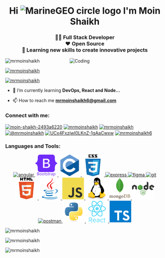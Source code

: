 <h1 align="center">Hi <img src="https://cdn3.emoji.gg/emojis/wavegif_1860.gif" alt="MarineGEO circle logo" style="height: 35px; width:35px;"/> I'm Moin Shaikh</h1>
<h3 align="center">👨‍💻 Full Stack Developer <br> ❤️ Open Source <br> 🚀 Learning new skills to create innovative projects </h3>


<img align="right" alt="Coding" width="300" src="https://cdn.dribbble.com/users/1708816/screenshots/15637256/media/f9826f0af8a49462f048262a8502035b.gif">

<p align="left"> <img src="https://komarev.com/ghpvc/?username=mrmoinshaikh&label=Profile%20views&color=0e75b6&style=flat" alt="mrmoinshaikh" /> </p>


<p align="left"> <a href="https://twitter.com/mrmoinshaikh" target="blank"><img src="https://img.shields.io/badge/Twitter-1DA1F2?style=for-the-badge&logo=twitter&logoColor=white" alt="mrmoinshaikh" /></a> </p>
<p align="left"> <a href="https://www.linkedin.com/in/moin-shaikh-2493a6220/" target="blank"><img src="https://img.shields.io/badge/LinkedIn-0077B5?style=for-the-badge&logo=linkedin&logoColor=white" alt="mrmoinshaikh" /></a> </p>

- 🌱 I’m currently learning **DevOps, React and Node...**

- 📫 How to reach me **mrmoinshaikh6@gmail.com**

<h3 align="left">Connect with me:</h3>
<p align="left">
  
 <a href="https://www.linkedin.com/in/moin-shaikh-2493a6220/" target="blank"><img align="center" src="https://raw.githubusercontent.com/rahuldkjain/github-profile-readme-generator/master/src/images/icons/Social/linked-in-alt.svg" alt="moin-shaikh-2493a6220" height="30" width="40" /></a>
<a href="https://twitter.com/mrmoinshaikh" target="blank"><img align="center" src="https://raw.githubusercontent.com/rahuldkjain/github-profile-readme-generator/master/src/images/icons/Social/twitter.svg" alt="mrmoinshaikh" height="30" width="40" /></a>
<a href="https://www.instagram.com/mrmoinshaikh/" target="blank"><img align="center" src="https://raw.githubusercontent.com/rahuldkjain/github-profile-readme-generator/master/src/images/icons/Social/instagram.svg" alt="mrmoinshaikh" height="30" width="40" /></a>
<a href="https://hashnode.com/@mrmoinshaikh" target="blank"><img align="center" src="https://cdn.hashnode.com/res/hashnode/image/upload/v1611244244346/Y0nrI4kKp.png?auto=compress&w=500" alt="@mrmoinshaikh" height="30" width="30" /></a>
<a href="https://www.youtube.com/channel/UCx4FxzjwI0LKnZ-1gAaCwxw" target="blank"><img align="center" src="https://raw.githubusercontent.com/rahuldkjain/github-profile-readme-generator/master/src/images/icons/Social/youtube.svg" alt="UCx4FxzjwI0LKnZ-1gAaCwxw" height="30" width="40" /></a>
<a href="https://leetcode.com/mrmoinshaikh6/" target="blank"><img align="center" src="https://raw.githubusercontent.com/rahuldkjain/github-profile-readme-generator/master/src/images/icons/Social/leet-code.svg" alt="mrmoinshaikh6" height="30" width="40" /></a>
</p>

<h3 align="left">Languages and Tools:</h3>
<p align="center"> 
  <a href="https://angular.io" target="_blank" rel="noreferrer">
 <img src="https://angular.io/assets/images/logos/angular/angular.svg" alt="angular" width="70" height="70"/> </a> <a href="https://getbootstrap.com" target="_blank" rel="noreferrer"> <img src="https://raw.githubusercontent.com/devicons/devicon/master/icons/bootstrap/bootstrap-plain-wordmark.svg" alt="bootstrap" width="70" height="70"/> </a> <a href="https://www.cprogramming.com/" target="_blank" rel="noreferrer"> <img src="https://raw.githubusercontent.com/devicons/devicon/master/icons/c/c-original.svg" alt="c" width="70" height="70"/> </a> <a href="https://www.w3schools.com/css/" target="_blank" rel="noreferrer"> <img src="https://raw.githubusercontent.com/devicons/devicon/master/icons/css3/css3-original-wordmark.svg" alt="css3" width="70" height="70"/> </a> <a href="https://expressjs.com" target="_blank" rel="noreferrer"> <img src="https://user-images.githubusercontent.com/96219910/220943609-807477b3-5c0c-4e8c-ad16-2fb83de60eb6.png" alt="express" width="70" height="70"/> </a> <a href="https://www.figma.com/" target="_blank" rel="noreferrer"> <img src="https://www.vectorlogo.zone/logos/figma/figma-icon.svg" alt="figma" width="70" height="70"/> </a> <a href="https://git-scm.com/" target="_blank" rel="noreferrer"> <img src="https://www.vectorlogo.zone/logos/git-scm/git-scm-icon.svg" alt="git" width="70" height="70"/> </a> <a href="https://www.w3.org/html/" target="_blank" rel="noreferrer"> <img src="https://raw.githubusercontent.com/devicons/devicon/master/icons/html5/html5-original-wordmark.svg" alt="html5" width="70" height="70"/> </a> <a href="https://www.java.com" target="_blank" rel="noreferrer"> <img src="https://raw.githubusercontent.com/devicons/devicon/master/icons/java/java-original.svg" alt="java" width="70" height="70"/> </a> <a href="https://developer.mozilla.org/en-US/docs/Web/JavaScript" target="_blank" rel="noreferrer"> <img src="https://raw.githubusercontent.com/devicons/devicon/master/icons/javascript/javascript-original.svg" alt="javascript" width="70" height="70"/> </a> <a href="https://www.linux.org/" target="_blank" rel="noreferrer"> <img src="https://raw.githubusercontent.com/devicons/devicon/master/icons/linux/linux-original.svg" alt="linux" width="70" height="70"/> </a> <a href="https://www.mongodb.com/" target="_blank" rel="noreferrer"> <img src="https://raw.githubusercontent.com/devicons/devicon/master/icons/mongodb/mongodb-original-wordmark.svg" alt="mongodb" width="70" height="70"/> </a> <a href="https://nodejs.org" target="_blank" rel="noreferrer"> <img src="https://raw.githubusercontent.com/devicons/devicon/master/icons/nodejs/nodejs-original-wordmark.svg" alt="nodejs" width="70" height="70"/> </a> <a href="https://postman.com" target="_blank" rel="noreferrer"> <img src="https://www.vectorlogo.zone/logos/getpostman/getpostman-icon.svg" alt="postman" width="70" height="70"/> </a> <a href="https://www.python.org" target="_blank" rel="noreferrer"> <img src="https://raw.githubusercontent.com/devicons/devicon/master/icons/python/python-original.svg" alt="python" width="70" height="70"/> </a> <a href="https://reactjs.org/" target="_blank" rel="noreferrer"> <img src="https://raw.githubusercontent.com/devicons/devicon/master/icons/react/react-original-wordmark.svg" alt="react" width="70" height="70"/> </a> <a href="https://www.typescriptlang.org/" target="_blank" rel="noreferrer"> <img src="https://raw.githubusercontent.com/devicons/devicon/master/icons/typescript/typescript-original.svg" alt="typescript" width="70" height="70"/> </a> </p>

<p><img align="left" src="https://github-readme-stats.vercel.app/api/top-langs?username=mrmoinshaikh&show_icons=true&locale=en&layout=compact" alt="mrmoinshaikh" /></p><br>

<p><img align="left" src="https://github-readme-streak-stats.herokuapp.com/?user=mrmoinshaikh&" alt="mrmoinshaikh" /></p><br>

<p>&nbsp;<img align="left" src="https://github-readme-stats.vercel.app/api?username=mrmoinshaikh&show_icons=true&locale=en" alt="mrmoinshaikh" /></p>
